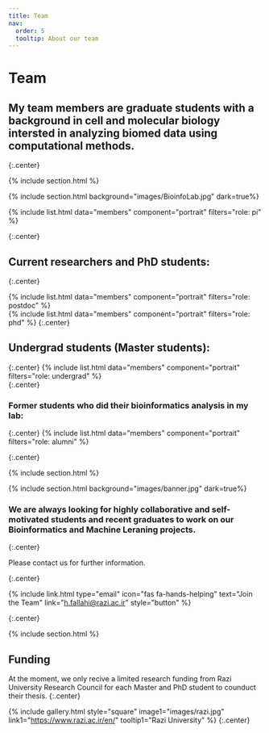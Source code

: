 ```yaml
---
title: Team
nav:
  order: 5
  tooltip: About our team
---
```


# <i class="fas fa-users"></i>Team

## My team members are graduate students with a background in cell and molecular biology intersted in analyzing biomed data using computational methods.
{:.center}
 

{% include section.html %}

{% include section.html background="images/BioinfoLab.jpg" dark=true%}

{%
  include list.html
  data="members"
  component="portrait"
  filters="role: pi"
%}  

{:.center}
## Current researchers and PhD students:  
{:.center}

{%
  include list.html
  data="members"
  component="portrait"
  filters="role: postdoc"
%}  
{%
  include list.html
  data="members"
  component="portrait"
  filters="role: phd"
%} 
{:.center}
## Undergrad students (Master students):  
{:.center}
{%
  include list.html
  data="members"
  component="portrait"
  filters="role: undergrad"
%}  
{:.center}
### Former students who did their bioinformatics analysis in my lab:  
{:.center}
{%
  include list.html
  data="members"
  component="portrait"
  filters="role: alumni"
%}

{:.center}

{% include section.html %}

{% include section.html background="images/banner.jpg" dark=true%}



### We are always looking for highly collaborative and self-motivated students and recent graduates to work on our Bioinformatics and Machine Leraning projects.
{:.center}

Please contact us for further information.

{:.center}

{%
  include link.html
  type="email"
  icon="fas fa-hands-helping"
  text="Join the Team"
  link="h.fallahi@razi.ac.ir"
  style="button"
 %}
 
{:.center}

{% include section.html %}

## Funding

At the moment, we only recive a limited research funding from Razi University Research Council for each Master and PhD student to counduct their thesis.
{:.center}


{%
  include gallery.html
  style="square"
  image1="images/razi.jpg" 
  link1="https://www.razi.ac.ir/en/"
  tooltip1="Razi University"
%}
{:.center}
